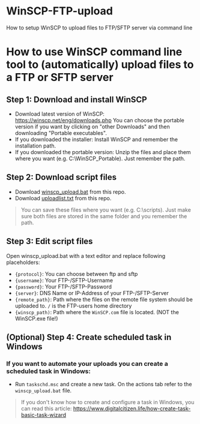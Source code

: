 # WinSCP-FTP-upload
How to setup WinSCP to upload files to FTP/SFTP server via command line

# How to use WinSCP command line tool to (automatically) upload files to a FTP or SFTP server

 Step 1: Download and install WinSCP
 ------------
 - Download latest version of WinSCP: https://winscp.net/eng/downloads.php
   You can choose the portable version if you want by clicking on "other Downloads" and then downloading "Portable executables".
 - If you downloaded the installer: Install WinSCP and remember the installation path.
 - If you downloaded the portable version: Unzip the files and place them where you want (e.g. C:\WinSCP_Portable\). Just remember the path.

Step 2: Download script files
------------
 - Download [winscp_upload.bat](https://github.com/DPelz/WinSCP-FTP-upload/blob/master/winscp_upload.bat) from this repo.
 - Download [uploadlist.txt](https://github.com/DPelz/WinSCP-FTP-upload/blob/master/uploadlist.txt) from this repo.
 > You can save these files where you want (e.g. C:\scripts\). Just make sure both files are stored in the same folder and you remember the path.

Step 3: Edit script files
------------
Open winscp_upload.bat with a text editor and replace following placeholders:
 - ```{protocol}```: You can choose between ftp and sftp
 - ```{username}```: Your FTP-/SFTP-Username
 - ```{password}```: Your FTP-/SFTP-Password
 - ```{server}```: DNS Name or IP-Address of your FTP-/SFTP-Server
 - ```{remote_path}```: Path where the files on the remote file system should be uploaded to. ```/``` is the FTP-users home directory
 - ```{winscp_path)```: Path where the ```WinSCP.com``` file is located. (NOT the WinSCP.exe file!)

(Optional) Step 4: Create scheduled task in Windows
------------
### If you want to automate your uploads you can create a scheduled task in Windows:
 - Run ```taskschd.msc``` and create a new task. On the actions tab refer to the ```winscp_upload.bat``` file.
> If you don't know how to create and configure a task in Windows, you can read this article: https://www.digitalcitizen.life/how-create-task-basic-task-wizard
